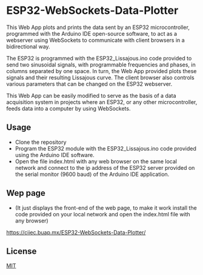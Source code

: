 # ESP32-WebSockets-Data-Plotter

This Web App plots and prints the data sent by an ESP32 microcontroller, programmed with the Arduino IDE open-source software, to act as a webserver using WebSockets to communicate with client browsers in a bidirectional way.

The ESP32 is programmed with the ESP32_Lissajous.ino code provided to send two sinusoidal signals, with programmable frequencies and phases, in columns separated by one space. In turn, the Web App provided plots these signals and their resulting Lissajous curve. The client browser also controls various parameters that can be changed on the ESP32 webserver. 

This Web App can be easily modified to serve as the basis of a data acquisition system in projects where an ESP32, or any other microcontroller, feeds data into a computer by using WebSockets. 

## Usage

- Clone the repository
- Program the ESP32 module with the ESP32_Lissajous.ino code provided using the Arduino IDE software.
- Open the file index.html with any web browser on the same local network and connect to the ip address of the ESP32 server provided on the serial monitor (9600 baud) of the Arduino IDE application.

## Wep page 
- (It just displays the front-end of the web page, to make it work install the code provided on your local network and open the index.html file with any browser)

https://ciiec.buap.mx/ESP32-WebSockets-Data-Plotter/


## License

[MIT](LICENSE)
